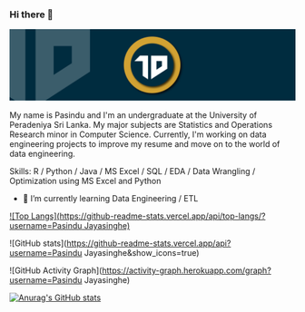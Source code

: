 ### Hi there 👋
![](https://github.com/PasinduJayasinghe/PasinduJayasinghe/blob/main/Untitled-1.png)

My name is Pasindu and I'm an undergraduate at the University of Peradeniya Sri Lanka. My major subjects are Statistics and Operations Research minor in Computer Science. Currently, I'm working on data engineering projects to improve my resume and move on to the world of data engineering.

Skills: R / Python / Java / MS Excel / SQL / EDA / Data Wrangling / Optimization using MS Excel and Python

- 🌱 I’m currently learning Data Engineering / ETL 


[![Top Langs](https://github-readme-stats.vercel.app/api/top-langs/?username=Pasindu Jayasinghe)](https://github.com/anuraghazra/github-readme-stats)

![GitHub stats](https://github-readme-stats.vercel.app/api?username=Pasindu Jayasinghe&show_icons=true)  

![GitHub Activity Graph](https://activity-graph.herokuapp.com/graph?username=Pasindu Jayasinghe)  




[![Anurag's GitHub stats](https://github-readme-stats.vercel.app/api?username=PasinduJayasinghe)](https://github.com/anuraghazra/github-readme-stats)
